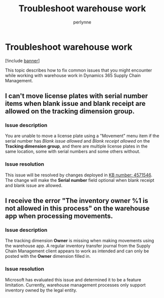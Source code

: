 ﻿---
# required metadata

title: Troubleshoot warehouse work
description: This topic describes how to fix common issues that you might encounter while working with warehouse work in Dynamics 365 Supply Chain Management.
author: perlynne
manager: tfehr
ms.date: 10/19/2020
ms.topic: article
ms.prod: 
ms.service: dynamics-ax-applications
ms.technology: 

# optional metadata

ms.search.form: 
# ROBOTS: 
audience: Application user
# ms.devlang: 
ms.reviewer: kamaybac
ms.search.scope: Core, Operations
# ms.tgt_pltfrm: 
ms.custom: 
ms.assetid: 
ms.search.region: Global
# ms.search.industry: 
ms.author: perlynne
ms.search.validFrom: 2020-10-19
ms.dyn365.ops.version: 10.0.15
---

# Troubleshoot warehouse work

[!include [banner](../includes/banner.md)]

This topic describes how to fix common issues that you might encounter while working with warehouse work in Dynamics 365 Supply Chain Management.

## I can't move license plates with serial number items when blank issue and blank receipt are allowed on the tracking dimension group.

### Issue description

You are unable to move a license plate using a "Movement" menu item if the serial number has *Blank issue allowed* and *Blank receipt allowed* on the **Tracking dimension group**, and there are multiple license plates in the same location, some with serial numbers and some others without.

### Issue resolution

This issue will be resolved by changes deployed in [KB number: 4571546](https://fix.lcs.dynamics.com/Issue/Details?kb=4571546&bugId=467880&dbType=3&qc=5b46d7faa9cc326cebfe9854cb30be8ea30b21ef33d3572c325fbb21202de687). The change will make the **Serial number** field optional when blank receipt and blank issue are allowed.

## I receive the error "The inventory owner %1 is not allowed in this process" on the warehouse app when processing movements.

### Issue description

The tracking dimension **Owner** is missing when making movements using the warehouse app. A regular inventory transfer journal from the Supply Chain Management client appears to work as intended and can only be posted with the **Owner** dimension filled in.

### Issue resolution

Microsoft has evaluated this issue and determined it to be a feature limitation. Currently, warehouse management processes only support inventory owned by the legal entity.
